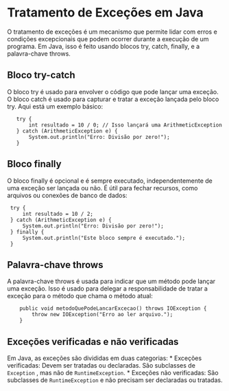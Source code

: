 # Tratamento de Exceções em Java
O tratamento de exceções é um mecanismo que permite lidar com erros e condições excepcionais que podem ocorrer durante a execução de um programa. Em Java, isso é feito usando blocos try, catch, finally, e a palavra-chave throws.

## Bloco try-catch
O bloco try é usado para envolver o código que pode lançar uma exceção. O bloco catch é usado para capturar e tratar a exceção lançada pelo bloco try. Aqui está um exemplo básico:
    
 ```
    try {
        int resultado = 10 / 0; // Isso lançará uma ArithmeticException
    } catch (ArithmeticException e) {
        System.out.println("Erro: Divisão por zero!");
    }
 ``` 

## Bloco finally
O bloco finally é opcional e é sempre executado, independentemente de uma exceção ser lançada ou não. É útil para fechar recursos, como arquivos ou conexões de banco de dados:

   ```
    try {
        int resultado = 10 / 2;
    } catch (ArithmeticException e) {
        System.out.println("Erro: Divisão por zero!");
    } finally {
        System.out.println("Este bloco sempre é executado.");
    }
 ```

 ## Palavra-chave throws
A palavra-chave throws é usada para indicar que um método pode lançar uma exceção. Isso é usado para delegar a responsabilidade de tratar a exceção para o método que chama o método atual:

```
    public void metodoQuePodeLancarExcecao() throws IOException {
        throw new IOException("Erro ao ler arquivo.");
    }
 ```

## Exceções verificadas e não verificadas
Em Java, as exceções são divididas em duas categorias:
    * Exceções verificadas: Devem ser tratadas ou declaradas. São subclasses de `Exception` , mas não de `RuntimeException`.
    * Exceções não verificadas: São subclasses de `RuntimeException` e não precisam ser declaradas ou tratadas.
    
    
